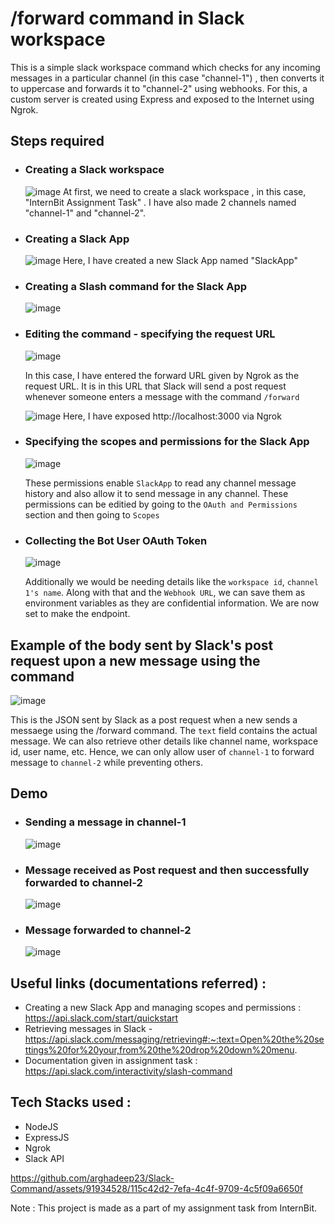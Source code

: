 # /forward command in Slack workspace

This is a simple slack workspace command which checks for any incoming messages in a particular channel (in this case "channel-1") , then converts it to uppercase and forwards it to "channel-2" using webhooks. 
For this, a custom server is created using Express and exposed to the Internet using Ngrok. 

## Steps required 
- ### Creating a Slack workspace
  ![image](https://github.com/arghadeep23/Slack-Command/assets/91934528/e483c656-6a58-40e6-9acd-1cf9f4fa3db4)
  At first, we need to create a slack workspace , in this case, "InternBit Assignment Task" . I have also made 2 channels named "channel-1" and "channel-2".
- ### Creating a Slack App
  ![image](https://github.com/arghadeep23/Slack-Command/assets/91934528/e83ef6f7-a1af-4c3f-a610-84c93589fb26)
  Here, I have created a new Slack App named "SlackApp" 
- ### Creating a Slash command for the Slack App 
  ![image](https://github.com/arghadeep23/Slack-Command/assets/91934528/36ac02df-e5e0-4559-8741-4ef9a957cb40)
- ### Editing the command - specifying the request URL
  ![image](https://github.com/arghadeep23/Slack-Command/assets/91934528/3294d830-4db5-4abf-9795-edcc2ef8dd43)
  
  In this case, I have entered the forward URL given by Ngrok as the request URL. It is in this URL that Slack will send a post request whenever someone enters a message with the command `/forward`
  
  ![image](https://github.com/arghadeep23/Slack-Command/assets/91934528/1be2d4be-533c-498e-a766-d301b9aa4adb)
  Here, I have exposed http://localhost:3000 via Ngrok

- ### Specifying the scopes and permissions for the Slack App
  ![image](https://github.com/arghadeep23/Slack-Command/assets/91934528/930ece1e-7eb6-472b-b2eb-def3e27f928d)

  These permissions enable `SlackApp` to read any channel message history and also allow it to send message in any channel. These permissions can be editied by going to the `OAuth and Permissions` section and then going to `Scopes`

- ### Collecting the Bot User OAuth Token
  ![image](https://github.com/arghadeep23/Slack-Command/assets/91934528/273a4be4-e951-4ab2-bc93-8e30c78777ae)

  Additionally we would be needing details like the `workspace id`, `channel 1's name`. Along with that and the `Webhook URL`, we can save them as environment variables as they are confidential information. We are now set to make the endpoint.
  
## Example of the body sent by Slack's post request upon a new message using the command
  ![image](https://github.com/arghadeep23/Slack-Command/assets/91934528/4bd93719-c8d7-4a42-b21d-4028f1127381)

  This is the JSON sent by Slack as a post request when a new sends a messaege using the /forward command. The `text` field contains the actual message. We can also retrieve other details like channel name, workspace id, user name, etc. 
  Hence, we can only allow user of `channel-1` to forward message to `channel-2` while preventing others. 


## Demo 
- ### Sending a message in channel-1
  ![image](https://github.com/arghadeep23/Slack-Command/assets/91934528/a6e1589c-620c-442a-9661-9c80bf4772e4)
- ### Message received as Post request and then successfully forwarded to channel-2
  ![image](https://github.com/arghadeep23/Slack-Command/assets/91934528/b532c097-c1fb-414e-af68-1f4377bddd51)
- ### Message forwarded to channel-2
  ![image](https://github.com/arghadeep23/Slack-Command/assets/91934528/96f70e18-ac6f-48ea-9eac-179f1ad4f70a)



## Useful links (documentations referred) : 
- Creating a new Slack App and managing scopes and permissions : https://api.slack.com/start/quickstart
- Retrieving messages in Slack - https://api.slack.com/messaging/retrieving#:~:text=Open%20the%20settings%20for%20your,from%20the%20drop%20down%20menu.
- Documentation given in assignment task : https://api.slack.com/interactivity/slash-command

## Tech Stacks used : 
- NodeJS
- ExpressJS
- Ngrok
- Slack API


https://github.com/arghadeep23/Slack-Command/assets/91934528/115c42d2-7efa-4c4f-9709-4c5f09a6650f




Note : This project is made as a part of my assignment task from InternBit. 
